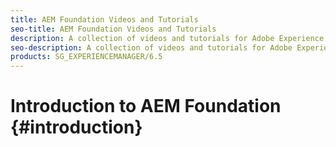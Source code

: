 ```yaml
---
title: AEM Foundation Videos and Tutorials
seo-title: AEM Foundation Videos and Tutorials
description: A collection of videos and tutorials for Adobe Experience Manager Foundation. 
seo-description: A collection of videos and tutorials for Adobe Experience Manager Foundation
products: SG_EXPERIENCEMANAGER/6.5
---
```


# Introduction to AEM Foundation {#introduction}